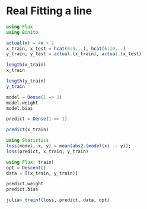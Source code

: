 # Real Fitting a line

```julia (editor=true, logging=false, output=true)
using Flux
using Bonito
```
```julia (editor=true, logging=false, output=true)
actual(x) = 4x + 2
x_train, x_test = hcat(0:5...), hcat(6:10...)
y_train, y_test = actual.(x_train), actual.(x_test)
```
```julia (editor=true, logging=false, output=true)
length(x_train)
x_train
```
```julia (editor=true, logging=false, output=true)
length(y_train)
y_train
```
```julia (editor=true, logging=false, output=true)
model = Dense(1 => 1)
model.weight
model.bias
```
```julia (editor=true, logging=false, output=true)
predict = Dense(1 => 1)
```
```julia (editor=true, logging=false, output=true)
predict(x_train)
```
```julia (editor=true, logging=false, output=true)
using Statistics
loss(model, x, y) = mean(abs2.(model(x) .- y));
loss(predict, x_train, y_train)
```
```julia (editor=true, logging=false, output=true)
using Flux: train!
opt = Descent()
data = [(x_train, y_train)]
```
```julia (editor=true, logging=false, output=true)
predict.weight
predict.bias
```
```julia (editor=true, logging=false, output=true)
julia> train!(loss, predict, data, opt)
```
```julia (editor=true, logging=false, output=true)

```
